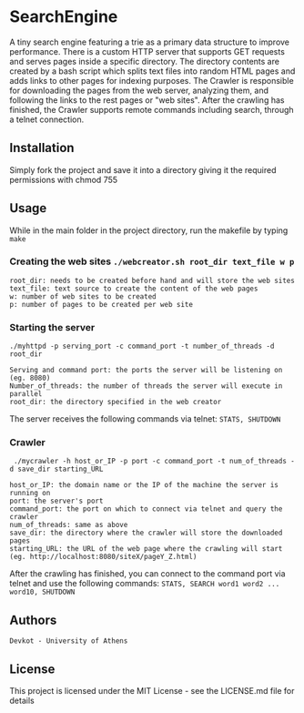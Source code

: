 # SearchEngine

A tiny search engine featuring a trie as a primary data structure to improve performance. There is a custom HTTP server that supports GET requests and serves pages inside a specific directory. The directory contents are created by a bash script which splits text files into random HTML pages and adds links to other pages for indexing purposes. The Crawler is responsible for downloading the pages from the web server, analyzing them, and following the links to the rest pages or "web sites". After the crawling has finished, the Crawler supports remote commands including search, through a telnet connection. 

## Installation

Simply fork the project and save it into a directory giving it the required permissions with chmod 755 <directory name>
  
## Usage

While in the main folder in the project directory, run the makefile by typing ``` make ```

### Creating the web sites ``` ./webcreator.sh root_dir text_file w p ```
    root_dir: needs to be created before hand and will store the web sites
    text_file: text source to create the content of the web pages
    w: number of web sites to be created
    p: number of pages to be created per web site
    
### Starting the server 
``` ./myhttpd -p serving_port -c command_port -t number_of_threads -d root_dir ```

    Serving and command port: the ports the server will be listening on (eg. 8080)
    Number_of_threads: the number of threads the server will execute in parallel
    root_dir: the directory specified in the web creator
    
The server receives the following commands via telnet:
    ``` STATS, SHUTDOWN ```
    
### Crawler
``` ./mycrawler -h host_or_IP -p port -c command_port -t num_of_threads -d save_dir starting_URL```

    host_or_IP: the domain name or the IP of the machine the server is running on
    port: the server's port
    command_port: the port on which to connect via telnet and query the crawler
    num_of_threads: same as above
    save_dir: the directory where the crawler will store the downloaded pages
    starting_URL: the URL of the web page where the crawling will start (eg. http://localhost:8080/siteX/pageY_Z.html) 
    
After the crawling has finished, you can connect to the command port via telnet and use the following commands:
    ```STATS, SEARCH word1 word2 ... word10, SHUTDOWN ```
    
## Authors
    Devkot - University of Athens
    
## License 

This project is licensed under the MIT License - see the LICENSE.md file for details
